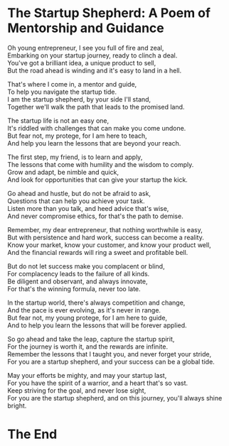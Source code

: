 # The Startup Shepherd: A Poem of Mentorship and Guidance

Oh young entrepreneur, I see you full of fire and zeal,  
Embarking on your startup journey, ready to clinch a deal.  
You've got a brilliant idea, a unique product to sell,  
But the road ahead is winding and it's easy to land in a hell.  

That's where I come in, a mentor and guide,  
To help you navigate the startup tide.  
I am the startup shepherd, by your side I'll stand,  
Together we'll walk the path that leads to the promised land.  

The startup life is not an easy one,  
It's riddled with challenges that can make you come undone.  
But fear not, my protege, for I am here to teach,  
And help you learn the lessons that are beyond your reach.  

The first step, my friend, is to learn and apply,  
The lessons that come with humility and the wisdom to comply.  
Grow and adapt, be nimble and quick,  
And look for opportunities that can give your startup the kick.  

Go ahead and hustle, but do not be afraid to ask,  
Questions that can help you achieve your task.  
Listen more than you talk, and heed advice that's wise,  
And never compromise ethics, for that's the path to demise.  

Remember, my dear entrepreneur, that nothing worthwhile is easy,  
But with persistence and hard work, success can become a reality.  
Know your market, know your customer, and know your product well,  
And the financial rewards will ring a sweet and profitable bell.  

But do not let success make you complacent or blind,  
For complacency leads to the failure of all kinds.  
Be diligent and observant, and always innovate,  
For that's the winning formula, never too late.  

In the startup world, there's always competition and change,  
And the pace is ever evolving, as it's never in range.  
But fear not, my young protege, for I am here to guide,  
And to help you learn the lessons that will be forever applied.  

So go ahead and take the leap, capture the startup spirit,  
For the journey is worth it, and the rewards are infinite.  
Remember the lessons that I taught you, and never forget your stride,  
For you are a startup shepherd, and your success can be a global tide.  

May your efforts be mighty, and may your startup last,  
For you have the spirit of a warrior, and a heart that's so vast.  
Keep striving for the goal, and never lose sight,  
For you are the startup shepherd, and on this journey, you'll always shine bright.  

# The End